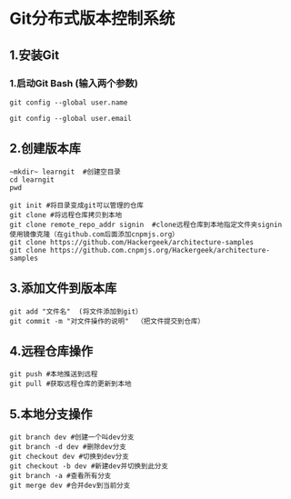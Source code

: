 # Git分布式版本控制系统

## 1.安装Git
### 1.启动Git Bash    (输入两个参数)

    git config --global user.name
    
    git config --global user.email

## 2.创建版本库
    
	~mkdir~ learngit  #创建空目录
    cd learngit
    pwd
    
    git init #将目录变成git可以管理的仓库
    git clone #将远程仓库拷贝到本地
    git clone remote_repo_addr signin  #clone远程仓库到本地指定文件夹signin 
    使用镜像克隆（在github.com后面添加cnpmjs.org）
    git clone https://github.com/Hackergeek/architecture-samples
    git clone https://github.com.cnpmjs.org/Hackergeek/architecture-samples
    
## 3.添加文件到版本库
    git add "文件名"  (将文件添加到git）
    git commit -m "对文件操作的说明"  （把文件提交到仓库）
    
## 4.远程仓库操作
    git push #本地推送到远程 
    git pull #获取远程仓库的更新到本地
    
## 5.本地分支操作
    git branch dev #创建一个叫dev分支
    git branch -d dev #删除dev分支
    git checkout dev #切换到dev分支
    git checkout -b dev #新建dev并切换到此分支
    git branch -a #查看所有分支
    git merge dev #合并dev到当前分支
    



